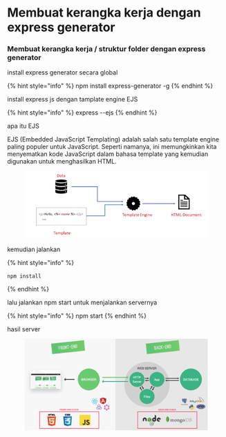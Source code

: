 # Membuat kerangka kerja  dengan express generator

### Membuat kerangka kerja / struktur folder dengan express generator

install express generator secara global

{% hint style="info" %}
npm install express-generator -g
{% endhint %}

install express js dengan tamplate engine EJS

{% hint style="info" %}
express --ejs
{% endhint %}

apa itu EJS

EJS (Embedded JavaScript Templating) adalah salah satu template engine paling populer untuk JavaScript. Seperti namanya, ini memungkinkan kita menyematkan kode JavaScript dalam bahasa template yang kemudian digunakan untuk menghasilkan HTML.

<figure><img src="../.gitbook/assets/image (2) (2).png" alt=""><figcaption></figcaption></figure>

kemudian jalankan&#x20;

{% hint style="info" %}
```
npm install
```
{% endhint %}

lalu jalankan npm start untuk menjalankan servernya

{% hint style="info" %}
npm start&#x20;
{% endhint %}

hasil server

<figure><img src="../.gitbook/assets/image (3) (1).png" alt=""><figcaption></figcaption></figure>
